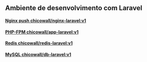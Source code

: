 ## Ambiente de desenvolvimento com Laravel
#### [Nginx push chicowall/nginx-laravel:v1](https://cloud.docker.com/u/chicowall/repository/docker/chicowall/nginx-laravel)
#### [PHP-FPM chicowall/app-laravel:v1](https://cloud.docker.com/u/chicowall/repository/docker/chicowall/app-laravel)
#### [Redis chicowall/redis-laravel:v1](https://cloud.docker.com/u/chicowall/repository/docker/chicowall/redis-laravel)
#### [MySQL chicowall/db-laravel:v1](https://cloud.docker.com/u/chicowall/repository/docker/chicowall/db-laravel)

